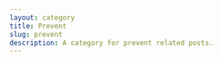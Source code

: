 ```yaml
---
layout: category
title: Prevent
slug: prevent
description: A category for prevent related posts.
---
```

